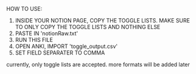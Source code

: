 HOW TO USE:

1. INSIDE YOUR NOTION PAGE, COPY THE TOGGLE LISTS. MAKE SURE TO ONLY COPY THE TOGGLE LISTS AND NOTHING ELSE
2. PASTE IN 'notionRaw.txt'
3. RUN THIS FILE
4. OPEN ANKI, IMPORT 'toggle_output.csv' 
5. SET FIELD SEPARATER TO COMMA 
    
currently, only toggle lists are accepted. more formats will be added later

